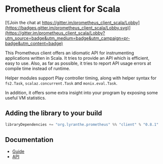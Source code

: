 # Prometheus client for Scala

[![Join the chat at https://gitter.im/prometheus_client_scala/Lobby](https://badges.gitter.im/prometheus_client_scala/Lobby.svg)](https://gitter.im/prometheus_client_scala/Lobby?utm_source=badge&utm_medium=badge&utm_campaign=pr-badge&utm_content=badge)

This Prometheus client offers an idiomatic API for instrumenting applications written in Scala. It tries to provide an API which is efficient, easy to use. Also, as far as possible, it tries to report API usage errors at compile time instead of runtime.

Helper modules support Play controller timing, along with helper syntax for `fs2.Task`, `scalaz.concurrent.Task` and `monix.eval.Task`.

In addition, it offers some extra insight into your program by exposing some useful VM statistics.

## Adding the library to your build

```scala
libraryDependencies += "org.lyranthe.prometheus" %% "client" % "0.8.1"
```

## Documentation

 - [Guide](https://www.lyranthe.org/prometheus_client_scala/guide/)
 - [API](https://www.lyranthe.org/prometheus_client_scala/latest/api/#org.lyranthe.prometheus.client.package)
